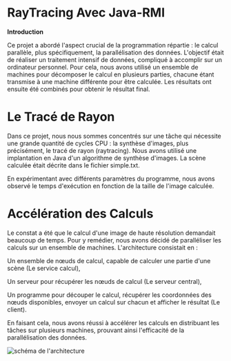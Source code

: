 # RayTracing Avec Java-RMI
**Introduction**

Ce projet a abordé l'aspect crucial de la programmation répartie : le calcul parallèle, plus spécifiquement, la parallélisation des données. L'objectif était de réaliser un traitement intensif de données, compliqué à accomplir sur un ordinateur personnel. Pour cela, nous avons utilisé un ensemble de machines pour décomposer le calcul en plusieurs parties, chacune étant transmise à une machine différente pour être calculée. Les résultats ont ensuite été combinés pour obtenir le résultat final.

# Le Tracé de Rayon
Dans ce projet, nous nous sommes concentrés sur une tâche qui nécessite une grande quantité de cycles CPU : la synthèse d'images, plus précisément, le tracé de rayon (raytracing). Nous avons utilisé une implantation en Java d'un algorithme de synthèse d'images. La scène calculée était décrite dans le fichier simple.txt.

En expérimentant avec différents paramètres du programme, nous avons observé le temps d'exécution en fonction de la taille de l'image calculée. 

# Accélération des Calculs
Le constat a été que le calcul d'une image de haute résolution demandait beaucoup de temps. Pour y remédier, nous avons décidé de paralléliser les calculs sur un ensemble de machines. L'architecture consistait en :

Un ensemble de nœuds de calcul, capable de calculer une partie d'une scène (Le service calcul),

Un serveur pour récupérer les nœuds de calcul (Le serveur central),

Un programme pour découper le calcul, récupérer les coordonnées des nœuds disponibles, envoyer un calcul sur chacun et afficher le résultat (Le client).

En faisant cela, nous avons réussi à accélérer les calculs en distribuant les tâches sur plusieurs machines, prouvant ainsi l'efficacité de la parallélisation des données.


![schéma de l'architecture](https://image.noelshack.com/fichiers/2023/24/5/1686912667-schema-general.png)
